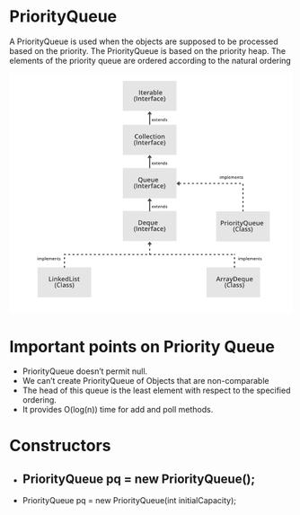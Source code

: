 # PriorityQueue
A PriorityQueue is used when the objects are supposed to be processed based on the priority. The PriorityQueue is based on the priority heap. The elements of the priority queue are ordered according to the natural ordering

![](images/Queue-Deque-PriorityQueue-In-Java.png)

# Important points on Priority Queue

* PriorityQueue doesn’t permit null.
* We can’t create PriorityQueue of Objects that are non-comparable
* The head of this queue is the least element with respect to the specified ordering.
* It provides O(log(n)) time for add and poll methods.

# Constructors
 * ## PriorityQueue<E> pq = new PriorityQueue<E>();
 * PriorityQueue<E> pq = new PriorityQueue<E>(int initialCapacity);
